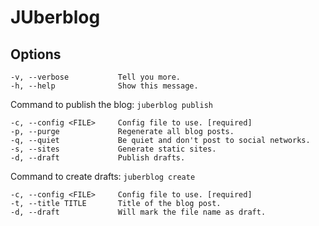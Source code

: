 # JUberblog

## Options

    -v, --verbose           Tell you more.
    -h, --help              Show this message.

Command to publish the blog: `juberblog publish`

    -c, --config <FILE>     Config file to use. [required]
    -p, --purge             Regenerate all blog posts.
    -q, --quiet             Be quiet and don't post to social networks.
    -s, --sites             Generate static sites.
    -d, --draft             Publish drafts.

Command to create drafts: `juberblog create`

    -c, --config <FILE>     Config file to use. [required]
    -t, --title TITLE       Title of the blog post.
    -d, --draft             Will mark the file name as draft.
